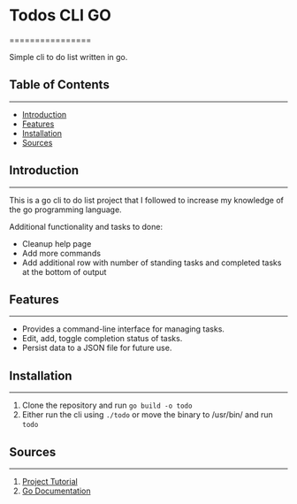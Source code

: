 # Todos CLI GO
================

Simple cli to do list written in go. 

## Table of Contents
-----------------

* [Introduction](#introduction)
* [Features](#features)
* [Installation](#installation)
* [Sources](#sources)

## Introduction
------------

This is a go cli to do list project that I followed to increase my knowledge of the go programming language. 

Additional functionality and tasks to done:

- Cleanup help page
- Add more commands
- Add additional row with number of standing tasks and completed tasks at the bottom of output
## Features
--------

* Provides a command-line interface for managing tasks. 
* Edit, add, toggle completion status of tasks.
* Persist data to a JSON file for future use.

## Installation
------------

1. Clone the repository and run `go build -o todo` 
2. Either run the cli using `./todo` or move the binary to /usr/bin/ and run `todo`

## Sources
------------

1. [Project Tutorial](https://www.youtube.com/watch?v=g16Zf0KQEWI)
2. [Go Documentation](https://go.dev/doc/)

